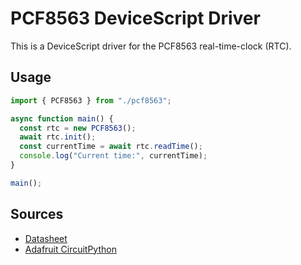 # PCF8563 DeviceScript Driver

This is a DeviceScript driver for the PCF8563 real-time-clock (RTC).

## Usage

```typescript
import { PCF8563 } from "./pcf8563";

async function main() {
  const rtc = new PCF8563();
  await rtc.init();
  const currentTime = await rtc.readTime();
  console.log("Current time:", currentTime);
}

main();
```

## Sources

- [Datasheet](https://files.seeedstudio.com/wiki/round_display_for_xiao/RTC-PCF8563-datasheet.pdf)
- [Adafruit CircuitPython](https://github.com/adafruit/Adafruit_CircuitPython_PCF8563)
